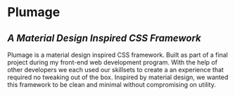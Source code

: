 # Plumage
*A Material Design Inspired CSS Framework*
---
Plumage is a material design inspired CSS framework. Built as part of a final project during my front-end web development program. With the help of other developers we each used our skillsets to create a an experience that required no tweaking out of the box. Inspired by material design, we wanted this framework to be clean and minimal without compromising on utility.
